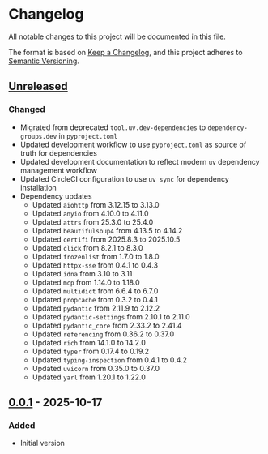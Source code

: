 # Changelog

All notable changes to this project will be documented in this file.

The format is based on [Keep a Changelog](https://keepachangelog.com/en/1.1.0/),
and this project adheres to [Semantic Versioning](https://semver.org/spec/v2.0.0.html).

## [Unreleased]

### Changed

- Migrated from deprecated `tool.uv.dev-dependencies` to `dependency-groups.dev` in `pyproject.toml`
- Updated development workflow to use `pyproject.toml` as source of truth for dependencies
- Updated development documentation to reflect modern `uv` dependency management workflow
- Updated CircleCI configuration to use `uv sync` for dependency installation
- Dependency updates
  - Updated `aiohttp` from 3.12.15 to 3.13.0
  - Updated `anyio` from 4.10.0 to 4.11.0
  - Updated `attrs` from 25.3.0 to 25.4.0
  - Updated `beautifulsoup4` from 4.13.5 to 4.14.2
  - Updated `certifi` from 2025.8.3 to 2025.10.5
  - Updated `click` from 8.2.1 to 8.3.0
  - Updated `frozenlist` from 1.7.0 to 1.8.0
  - Updated `httpx-sse` from 0.4.1 to 0.4.3
  - Updated `idna` from 3.10 to 3.11
  - Updated `mcp` from 1.14.0 to 1.18.0
  - Updated `multidict` from 6.6.4 to 6.7.0
  - Updated `propcache` from 0.3.2 to 0.4.1
  - Updated `pydantic` from 2.11.9 to 2.12.2
  - Updated `pydantic-settings` from 2.10.1 to 2.11.0
  - Updated `pydantic_core` from 2.33.2 to 2.41.4
  - Updated `referencing` from 0.36.2 to 0.37.0
  - Updated `rich` from 14.1.0 to 14.2.0
  - Updated `typer` from 0.17.4 to 0.19.2
  - Updated `typing-inspection` from 0.4.1 to 0.4.2
  - Updated `uvicorn` from 0.35.0 to 0.37.0
  - Updated `yarl` from 1.20.1 to 1.22.0

## [0.0.1] - 2025-10-17

### Added

- Initial version

[Unreleased]: https://github.com/giantswarm/search-mcp/compare/v0.0.1...HEAD
[0.0.1]: https://github.com/giantswarm/search-mcp/releases/tag/v0.0.1
